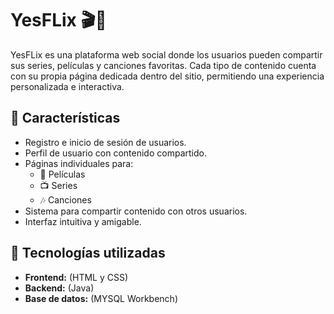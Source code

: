 # YesFLix 🎬🎵

YesFLix es una plataforma web social donde los usuarios pueden compartir sus series, películas y canciones favoritas. Cada tipo de contenido cuenta con su propia página dedicada dentro del sitio, permitiendo una experiencia personalizada e interactiva.

## 🌟 Características

- Registro e inicio de sesión de usuarios.
- Perfil de usuario con contenido compartido.
- Páginas individuales para:
  - 🎥 Películas
  - 📺 Series
  - 🎶 Canciones
- Sistema para compartir contenido con otros usuarios.
- Interfaz intuitiva y amigable.

## 🧰 Tecnologías utilizadas

- **Frontend:** (HTML y CSS)
- **Backend:** (Java)
- **Base de datos:** (MYSQL Workbench)

